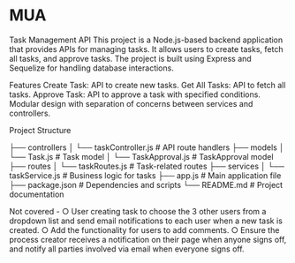 # MUA
Task Management API
This project is a Node.js-based backend application that provides APIs for managing tasks. It allows users to create tasks, fetch all tasks, and approve tasks. The project is built using Express and Sequelize for handling database interactions.

Features
Create Task: API to create new tasks.
Get All Tasks: API to fetch all tasks.
Approve Task: API to approve a task with specified conditions.
Modular design with separation of concerns between services and controllers.

Project Structure


├── controllers
│   └── taskController.js   # API route handlers
├── models
│   └── Task.js             # Task model
│   └── TaskApproval.js     # TaskApproval model
├── routes
│   └── taskRoutes.js       # Task-related routes
├── services
│   └── taskService.js      # Business logic for tasks
├── app.js                  # Main application file
├── package.json            # Dependencies and scripts
└── README.md               # Project documentation


Not covered -
○ User creating task to choose the 3 other users from a dropdown
list and send email notifications to each user when a new task is
created.
○ Add the functionality for users to add comments.
○ Ensure the process creator receives a notification on their page
when anyone signs off, and notify all parties involved via email
when everyone signs off.
